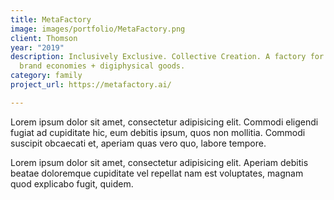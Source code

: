 ```yaml
---
title: MetaFactory
image: images/portfolio/MetaFactory.png
client: Thomson
year: "2019"
description: Inclusively Exclusive. Collective Creation. A factory for decentralized
  brand economies + digiphysical goods.
category: family
project_url: https://metafactory.ai/

---
```

Lorem ipsum dolor sit amet, consectetur adipisicing elit. Commodi eligendi fugiat ad cupiditate hic, eum debitis ipsum, quos non mollitia. Commodi suscipit obcaecati et, aperiam quas vero quo, labore tempore.

Lorem ipsum dolor sit amet, consectetur adipisicing elit. Aperiam debitis beatae doloremque cupiditate vel repellat nam est voluptates, magnam quod explicabo fugit, quidem.